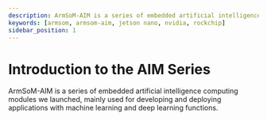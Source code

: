 ```yaml
---
description: ArmSoM-AIM is a series of embedded artificial intelligence computing modules we launched, mainly used for developing and deploying applications with machine learning and deep learning functions.
keywords: [armsom, armsom-aim, jetson nano, nvidia, rockchip]
sidebar_position: 1
---
```


# Introduction to the AIM Series

ArmSoM-AIM is a series of embedded artificial intelligence computing modules we launched, mainly used for developing and deploying applications with machine learning and deep learning functions.